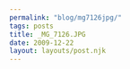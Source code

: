 ```yaml
---
permalink: "blog/mg7126jpg/"
tags: posts
title: _MG_7126.JPG
date: 2009-12-22
layout: layouts/post.njk
---
```


